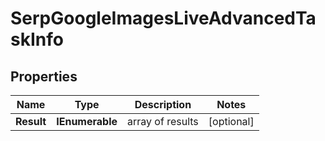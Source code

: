 # SerpGoogleImagesLiveAdvancedTaskInfo


## Properties

| Name | Type | Description | Notes |
|------------ | ------------- | ------------- | -------------|
**Result** | **IEnumerable<SerpGoogleImagesLiveAdvancedResultInfo>** | array of results |[optional]|